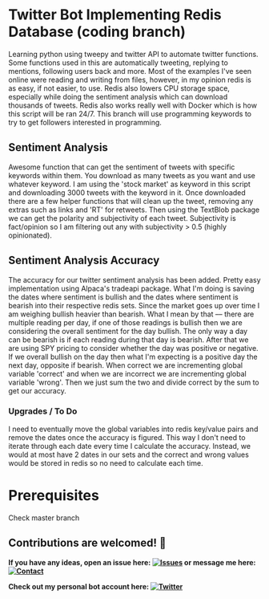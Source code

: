 # Twitter Bot Implementing Redis Database (coding branch)

Learning python using tweepy and twitter API to automate twitter functions. Some functions used in this are automatically tweeting, replying to mentions, following users back and more. Most of the examples I've seen online were reading and writing from files, however, in my opinion redis is as easy, if not easier, to use. Redis also lowers CPU storage space, especially while doing the sentiment analysis which can download thousands of tweets. Redis also works really well with Docker which is how this script will be ran 24/7. This branch will use programming keywords to try to get followers interested in programming.

## Sentiment Analysis

Awesome function that can get the sentiment of tweets with specific keywords within them. You download as many tweets as you want and use whatever keyword. I am using the 'stock market' as keyword in this script and downloading 3000 tweets with the keyword in it. Once downloaded there are a few helper functions that will clean up the tweet, removing any extras such as links and 'RT' for retweets. Then using the TextBlob package we can get the polarity and subjectivity of each tweet. Subjectivity is fact/opinion so I am filtering out any with subjectivity > 0.5 (highly opinionated).

## Sentiment Analysis Accuracy

The accuracy for our twitter sentiment analysis has been added. Pretty easy implementation using Alpaca's tradeapi package. What I'm doing is saving the dates where sentiment is bullish and the dates where sentiment is bearish into their respective redis sets. Since the market goes up over time I am weighing bullish heavier than bearish. What I mean by that –– there are multiple reading per day, if one of those readings is bullish then we are considering the overall sentiment for the day bullish. The only way a day can be bearish is if each reading during that day is bearish. After that we are using SPY pricing to consider whether the day was positive or negative. If we overall bullish on the day then what I'm expecting is a positive day the next day, opposite if bearish. When correct we are incrementing global variable 'correct' and when we are incorrect we are incrementing global variable 'wrong'. Then we just sum the two and divide correct by the sum to get our accuracy.

### Upgrades / To Do

I need to eventually move the global variables into redis key/value pairs and remove the dates once the accuracy is figured. This way I don't need to iterate through each date every time I calculate the accuracy. Instead, we would at most have 2 dates in our sets and the correct and wrong values would be stored in redis so no need to calculate each time.

# Prerequisites

Check master branch

## Contributions are welcomed! 💚

**If you have any ideas, open an issue here: [![Issues][1.4]][1] or message me here: [![Contact][1.4]][2]**

**Check out my personal bot account here: [![Twitter][1.2]][3]**

<!-- link to issues page and messaging page -->

[1]: https://github.com/austinbspencer/twitter-bot/issues
[2]: https://git.austinbspencer.com/about/contact/

<!-- links to your social media accounts -->

[3]: https://twitter.com/interntendie

<!-- icons without padding -->

[1.2]: http://i.imgur.com/wWzX9uB.png "twitter icon without padding"
[1.4]: https://i.imgur.com/2SqWbO1.png "mail icon without padding"
